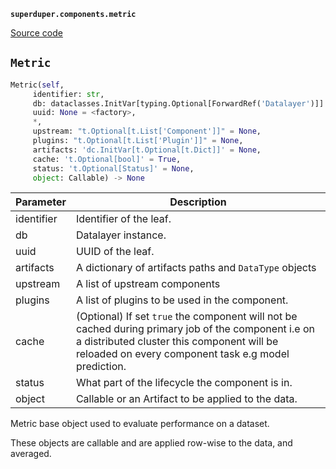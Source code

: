 **`superduper.components.metric`** 

[Source code](https://github.com/superduper/superduper/blob/main/superduper/components/metric.py)

## `Metric` 

```python
Metric(self,
     identifier: str,
     db: dataclasses.InitVar[typing.Optional[ForwardRef('Datalayer')]] = None,
     uuid: None = <factory>,
     *,
     upstream: "t.Optional[t.List['Component']]" = None,
     plugins: "t.Optional[t.List['Plugin']]" = None,
     artifacts: 'dc.InitVar[t.Optional[t.Dict]]' = None,
     cache: 't.Optional[bool]' = True,
     status: 't.Optional[Status]' = None,
     object: Callable) -> None
```
| Parameter | Description |
|-----------|-------------|
| identifier | Identifier of the leaf. |
| db | Datalayer instance. |
| uuid | UUID of the leaf. |
| artifacts | A dictionary of artifacts paths and `DataType` objects |
| upstream | A list of upstream components |
| plugins | A list of plugins to be used in the component. |
| cache | (Optional) If set `true` the component will not be cached during primary job of the component i.e on a distributed cluster this component will be reloaded on every component task e.g model prediction. |
| status | What part of the lifecycle the component is in. |
| object | Callable or an Artifact to be applied to the data. |

Metric base object used to evaluate performance on a dataset.

These objects are callable and are applied row-wise to the data, and averaged.

